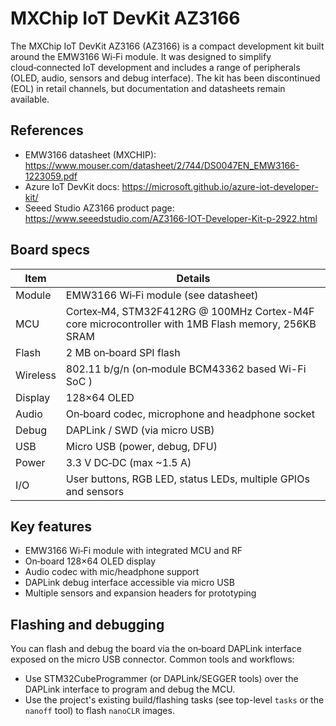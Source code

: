 # MXChip IoT DevKit AZ3166

The MXChip IoT DevKit AZ3166 (AZ3166) is a compact development kit built around the EMW3166 Wi‑Fi module. It was designed to simplify cloud‑connected IoT development and includes a range of peripherals (OLED, audio, sensors and debug interface). The kit has been discontinued (EOL) in retail channels, but documentation and datasheets remain available.

## References

- EMW3166 datasheet (MXCHIP): https://www.mouser.com/datasheet/2/744/DS0047EN_EMW3166-1223059.pdf
- Azure IoT DevKit docs: https://microsoft.github.io/azure-iot-developer-kit/
- Seeed Studio AZ3166 product page: https://www.seeedstudio.com/AZ3166-IOT-Developer-Kit-p-2922.html

## Board specs

| Item | Details |
|---|---|
| Module | EMW3166 Wi‑Fi module (see datasheet) |
| MCU | Cortex‑M4, STM32F412RG @ 100MHz Cortex-M4F core microcontroller with 1MB Flash memory, 256KB SRAM |
| Flash | 2 MB on‑board SPI flash |
| Wireless | 802.11 b/g/n (on‑module BCM43362 based Wi-Fi SoC ) |
| Display | 128×64 OLED |
| Audio | On‑board codec, microphone and headphone socket |
| Debug | DAPLink / SWD (via micro USB) |
| USB | Micro USB (power, debug, DFU) |
| Power | 3.3 V DC‑DC (max ~1.5 A) |
| I/O | User buttons, RGB LED, status LEDs, multiple GPIOs and sensors |

## Key features

- EMW3166 Wi‑Fi module with integrated MCU and RF
- On‑board 128×64 OLED display
- Audio codec with mic/headphone support
- DAPLink debug interface accessible via micro USB
- Multiple sensors and expansion headers for prototyping

## Flashing and debugging

You can flash and debug the board via the on‑board DAPLink interface exposed on the micro USB connector. Common tools and workflows:

- Use STM32CubeProgrammer (or DAPLink/SEGGER tools) over the DAPLink interface to program and debug the MCU.
- Use the project's existing build/flashing tasks (see top-level `tasks` or the `nanoff` tool) to flash `nanoCLR` images.
